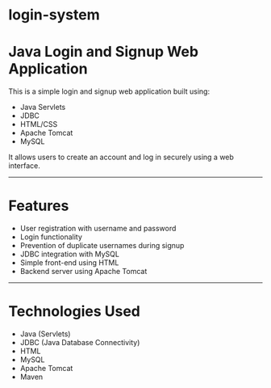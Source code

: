 # login-system
# Java Login and Signup Web Application

This is a simple login and signup web application built using:

- Java Servlets
- JDBC
- HTML/CSS
- Apache Tomcat
- MySQL

It allows users to create an account and log in securely using a web interface.

---

# Features

- User registration with username and password
- Login functionality
- Prevention of duplicate usernames during signup
- JDBC integration with MySQL
- Simple front-end using HTML
- Backend server using Apache Tomcat

---

# Technologies Used

- Java (Servlets)
- JDBC (Java Database Connectivity)
- HTML
- MySQL
- Apache Tomcat
- Maven
